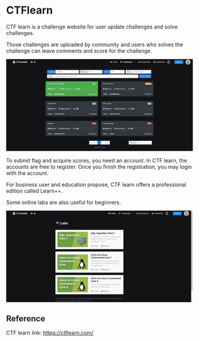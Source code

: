 # CTFlearn

CTF learn is a challenge website for user update challenges and solve challenges.

Those challenges are uploaded by community and users who solves the challenge can leave comments and score for the challenge.

![index](../../assets/ctflearn1.png)

To submit flag and acquire scores, you need an account. In CTF learn, the accounts are free to register. Once you finish the registration, you may login with the account.

For business user and education propose, CTF learn offers a professional edition called Learn++.

Some online labs are also useful for beginners.

![labs](../../assets/ctflearn2.png)

## Reference

CTF learn link: https://ctflearn.com/

